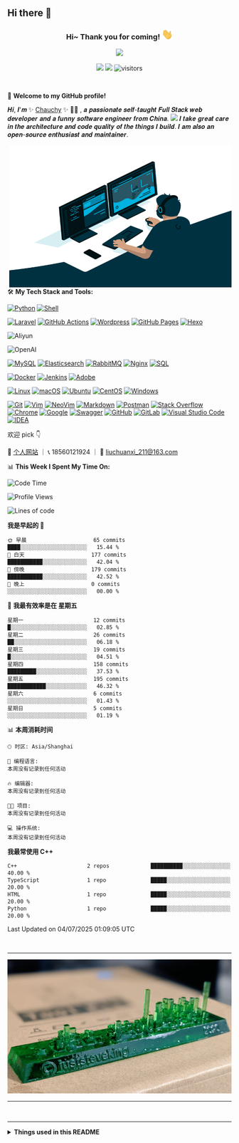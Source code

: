 ## Hi there 👋

<!--
**chauchy-Liu/chauchy-Liu** is a ✨ _special_ ✨ repository because its `README.md` (this file) appears on your GitHub profile.

Here are some ideas to get you started:

- 🔭 I’m currently working on ...
- 🌱 I’m currently learning ...
- 👯 I’m looking to collaborate on ...
- 🤔 I’m looking for help with ...
- 💬 Ask me about ...
- 📫 How to reach me: ...
- 😄 Pronouns: ...
- ⚡ Fun fact: ...
-->
<h3 align="center">
    Hi~ Thank you for coming!
    <img src="./imgs/hands.webp" width="25px">
</h3>


<!-- Typing SVG - https://github.com/DenverCoder1/readme-typing-svg -->
<!-- Typing SVG Fast Demo - https://readme-typing-svg.herokuapp.com/demo/ -->
<p align="center">
    <img src="https://readme-typing-svg.herokuapp.com?color=e65e2a&width=380&height=45&lines=Full+Stack+web+developer;Self-taught+Code+Designer;Always+learning+new+things">
</p>

<p align="center">
    <img src="https://img.shields.io/badge/gender-%F0%9F%A4%B5 gentleman-critical">
    <!-- <img src="https://img.shields.io/static/v1?label=wechat&message=Alex5198023&color=7BB32E&logo=wechat"> -->
    <a href="https://chauchy-liu.github.io" target="_blank"><img src="https://img.shields.io/badge/website-chauchy--liu.github.io-orange"></a>
    <img style="border-radius: 2px;" src="https://hits.dwyl.com/chauchy-Liu/chauchy-Liu.svg?style=flat-square" alt="visitors">

[comment]: <> ( if the badge is down, try this website https://vbr.wocr.tk/badge?page_id=chauchy-Liu&style=plastic&lcolor=590d22&logo=Github&hit=false but this page maybe have bug)
[//]: # (    <img src="https://vbr.wocr.tk/badge?page_id=chauchy-Liu&style=plastic&lcolor=590d22&logo=Github&hit=false" alt="visitors">)

</p>

<br/>

🎉 **Welcome to my GitHub profile!**

𝑯𝒊, 𝑰'𝒎 ✨ [Chauchy](https://chauchy-Liu.github.io) ✨ 🥷🏻 , 𝒂 𝒑𝒂𝒔𝒔𝒊𝒐𝒏𝒂𝒕𝒆 𝒔𝒆𝒍𝒇-𝒕𝒂𝒖𝒈𝒉𝒕 𝑭𝒖𝒍𝒍 𝑺𝒕𝒂𝒄𝒌 𝒘𝒆𝒃 𝒅𝒆𝒗𝒆𝒍𝒐𝒑𝒆𝒓 𝒂𝒏𝒅 𝒂 𝒇𝒖𝒏𝒏𝒚 𝒔𝒐𝒇𝒕𝒘𝒂𝒓𝒆 𝒆𝒏𝒈𝒊𝒏𝒆𝒆𝒓 𝒇𝒓𝒐𝒎 𝑪𝒉𝒊𝒏𝒂. <img src="./imgs/bear.gif" width="30"> 𝑰 𝒕𝒂𝒌𝒆 𝒈𝒓𝒆𝒂𝒕 𝒄𝒂𝒓𝒆 𝒊𝒏 𝒕𝒉𝒆 𝒂𝒓𝒄𝒉𝒊𝒕𝒆𝒄𝒕𝒖𝒓𝒆 𝒂𝒏𝒅 𝒄𝒐𝒅𝒆 𝒒𝒖𝒂𝒍𝒊𝒕𝒚 𝒐𝒇 𝒕𝒉𝒆 𝒕𝒉𝒊𝒏𝒈𝒔 𝑰 𝒃𝒖𝒊𝒍𝒅. 𝑰 𝒂𝒎 𝒂𝒍𝒔𝒐 𝒂𝒏 𝒐𝒑𝒆𝒏-𝒔𝒐𝒖𝒓𝒄𝒆 𝒆𝒏𝒕𝒉𝒖𝒔𝒊𝒂𝒔𝒕 𝒂𝒏𝒅 𝒎𝒂𝒊𝒏𝒕𝒂𝒊𝒏𝒆𝒓. 

<!-- code.gif -->
<img align="right" alt="GIF" src="https://github.com/chauchy-Liu/chauchy-Liu/blob/main/imgs/code.gif?raw=true" width="500" height="320" />

🛠️ **My Tech Stack and Tools:**

<p>
    <!-- <a href="https://github.com/search?q=user%3Apudongping+is%3Arepo+language%3Aphp"><img alt="PHP" src="https://img.shields.io/badge/PHP-%23777BB4.svg?logo=php&logoColor=white"></a> -->
    <!-- <a href="https://github.com/search?q=user%3Apudongping+is%3Arepo+language%3AGolang"><img alt="Golang" src="https://img.shields.io/badge/Golang-%2345b8d8.svg?logo=go&logoColor=white"></a> -->
    <a href="https://github.com/search?q=user%3Apudongping+is%3Arepo+language%3Apython"><img alt="Python" src="https://img.shields.io/badge/Python%20-%233776AB.svg?logo=python&logoColor=white"></a>
    <a href="https://github.com/search?q=user%3Apudongping+is%3Arepo+language%3AShell"><img alt="Shell" src="https://img.shields.io/badge/Shell%20-%236fba48.svg?logo=shell"></a>
    <!-- <a href="https://github.com/search?q=user%3Apudongping+is%3Arepo+language%3Acss"><img alt="CSS3" src="https://img.shields.io/badge/CSS3%20-%231572B6.svg?logo=css3&logoColor=white"></a> -->
    <!-- <a href="https://github.com/search?q=user%3Apudongping+is%3Arepo+language%3Ahtml"><img alt="HTML5" src="https://img.shields.io/badge/HTML5%20-%23E34F26.svg?logo=html5&logoColor=white"></a> -->
    <!-- <a href="https://github.com/search?q=user%3Apudongping+is%3Arepo+language%3Ajavascript"><img alt="JavaScript" src="https://img.shields.io/badge/JavaScript%20-%23F7DF1E.svg?logo=javascript&logoColor=black"></a> -->
    <!-- <a href="https://github.com/search?q=user%3Apudongping+is%3Arepo+language%3Ajavascript"><img alt="NodeJS" src="https://img.shields.io/badge/Node.js%20-%2343853D.svg?logo=node.js&logoColor=white"></a> -->
</p>

<p>
    <a href="#"><img alt="Laravel" src="https://img.shields.io/badge/Laravel%20-%23F05033.svg?logo=laravel&logoColor=white"></a>
    <!-- <a href="https://github.com/search?q=user%3Apudongping+is%3Arepo+language%3Avue"><img alt="Vue" src="https://img.shields.io/badge/Vue%20-%232b3847.svg?logo=vue.js"></a> -->
    <!-- <a href="https://github.com/search?q=user%3Apudongping+is%3Arepo+language%3ABootstrap"><img alt="Bootstrap" src="https://img.shields.io/badge/Bootstrap%20-%23554674.svg?logo=bootstrap"></a> -->
    <!-- <a href="#"><img alt="Express.js" src="https://img.shields.io/badge/Express.js%20-%23404d59.svg?logo=express&logoColor=white"></a> -->
    <a href="#"><img alt="GitHub Actions" src="https://img.shields.io/badge/GitHub%20Actions%20-%232671E5.svg?logo=github%20actions&logoColor=white"></a>
    <a href="#"><img alt="Wordpress" src="https://img.shields.io/badge/Wordpress-21759B?logo=wordpress&logoColor=white"></a>
    <a href="#"><img alt="GitHub Pages" src="https://img.shields.io/badge/GitHub%20Pages-%23327FC7.svg?logo=github&logoColor=white"></a>
    <a href="#"><img alt="Hexo" src="https://img.shields.io/badge/Hexo-%23191f25.svg?logo=hexo&logoColor=white"></a>
    <!-- <a href="#"><img alt="Swoole" src="https://img.shields.io/badge/Swoole%20-%23293339.svg?logo=&logoColor=white"></a> -->
    <!-- <a href="#"><img alt="Hyperf" src="https://img.shields.io/badge/Hyperf%20-%23018ddf.svg?logo=&logoColor=white"></a> -->
    <!-- <a href="#"><img alt="ThinkPHP" src="https://img.shields.io/badge/ThinkPHP%20-%23.svg?logo=&logoColor=white"></a> -->
    <!-- <a href="#"><img alt="Gin" src="https://img.shields.io/badge/Gin%20-%234474d2.svg?logo=&logoColor=white"></a> -->
    <!-- <a href="#"><img alt="Go-Zero" src="https://img.shields.io/badge/go--zero%20-%23b2e0ed.svg?logo=&logoColor=white"></a> -->
</p>

<p>
    <img alt="Aliyun" src="https://img.shields.io/badge/Alibaba_Cloud-FF6A00?style=flat-square&logo=alibabacloud&logoColor=white">
    <!-- <img alt="AWS" src="https://img.shields.io/badge/-AWS-%23232F3E?style=flat-square&logo=amazon-aws&logoColor=ffffff"> -->
</p>

<p>
    <img alt="OpenAI" src="https://img.shields.io/badge/OpenAI%20-black?logo=openai&style=flat-square">
</p>

<p>
    <a href="#"><img alt="MySQL" src="https://img.shields.io/badge/MySQL-%234479A1.svg?logo=mysql&logoColor=white"></a>
    <!-- <a href="#"><img alt="Redis" src="https://img.shields.io/badge/redis-%23c83d2e.svg?logo=redis&logoColor=white"></a> -->
    <a href="#"><img alt="Elasticsearch" src="https://img.shields.io/badge/Elasticsearch-%2395e0d1.svg?logo=elastic&logoColor=white"></a>
    <a href="#"><img alt="RabbitMQ" src="https://img.shields.io/badge/rabbitmq-%23FF6600.svg?&style=flat&logo=rabbitmq&logoColor=white"></a>
    <!-- <a href="#"><img alt="Prometheus" src="https://img.shields.io/badge/Prometheus-E6522C?style=flat&logo=Prometheus&logoColor=white"></a> -->
    <a href="#"><img alt="Nginx" src="https://img.shields.io/badge/-Nginx-009639?logo=nginx&logoColor=white" /></a>
    <a href="https://github.com/search?q=user%3Apudongping+is%3Arepo+language%3Asql"><img alt="SQL" src="https://img.shields.io/badge/SQL%20-%23025E8C.svg?logo=amazon-dynamodb&logoColor=white"></a>
</p>

<p>
    <a href="#"><img alt="Docker" src="https://img.shields.io/badge/Docker-2496ED?logo=docker&logoColor=white" /></a>
    <!-- <a href="#"><img alt="Kubernetes" src="https://img.shields.io/badge/-Kubernetes-%23326ce5?logo=kubernetes&logoColor=ffffff" /></a> -->
    <a href="#"><img alt="Jenkins" src="https://img.shields.io/badge/jenkins-%232C5263.svg?logo=jenkins&logoColor=white" /></a>
    <a href="#"><img alt="Adobe" src="https://img.shields.io/badge/Adobe%20-%23FF0000.svg?logo=adobe&logoColor=white"></a>
    <!-- <a href="#"><img alt="Consul" src="https://img.shields.io/badge/Consul-%23f5f5f6?logo=consul&logoColor=ce4775" /></a> -->
</p>

<p>
    <a href="#"><img alt="Linux" src="https://img.shields.io/badge/-Linux-FCC624?logo=Linux&logoColor=black" /></a>
    <a href="#"><img alt="macOS" src="https://img.shields.io/badge/MacOS-333?logo=apple&logoColor=white" /></a>
    <a href="#"><img alt="Ubuntu" src="https://img.shields.io/badge/Ubuntu-E95420?logo=ubuntu&logoColor=white" /></a>
    <!-- <a href="#"><img alt="RedHat" src="https://img.shields.io/badge/RedHat-black?logo=redhat&logoColor=da2f20" /></a> -->
    <a href="#"><img alt="CentOS" src="https://img.shields.io/badge/CentOS-3a3c3c?logo=centos&logoColor=965389" /></a>
    <a href="#"><img alt="Windows" src="https://img.shields.io/badge/Windows-0078D6?logo=windows&logoColor=white" /></a>
</p>

<p>
    <a href="#"><img alt="Git" src="https://img.shields.io/badge/Git%20-%23F05033.svg?logo=git&logoColor=white"></a>
    <a href="#"><img alt="Vim" src="https://img.shields.io/badge/-Vim-%23019733?style=flat&logo=vim&logoColor=%23ffffff"></a>
    <a href="#"><img alt="NeoVim" src="https://img.shields.io/badge/NeoVim-%2357A143.svg?&style=flat&logo=neovim&logoColor=white"></a>
    <a href="https://github.com/search?q=user%3Apudongping+is%3Arepo+language%3Amarkdown"><img alt="Markdown" src="https://img.shields.io/badge/Markdown-%23000000.svg?logo=markdown&logoColor=white"></a>
    <a href="#"><img alt="Postman" src="https://img.shields.io/badge/Postman-FF6C37?logo=postman&logoColor=white"></a>
    <a href="#"><img alt="Stack Overflow" src="https://img.shields.io/badge/-Stack%20Overflow-FE7A16?logo=stack-overflow&logoColor=white"></a>
    <a href="#"><img alt="Chrome" src="https://img.shields.io/badge/-Chrome-%23539e55?style=plastic&logo=google-chrome&logoColor=%23ffffff"></a>
    <a href="#"><img alt="Google" src="https://img.shields.io/badge/Google-f2c045?logo=google&logoColor=ffffff&style=plastic"></a>
    <a href="#"><img alt="Swagger" src="https://img.shields.io/badge/-Swagger-%23Clojure?style=flat&logo=swagger&logoColor=white"></a>
    <a href="#"><img alt="GitHub" src="https://img.shields.io/badge/github-%23121011.svg?style=flat&logo=github&logoColor=white"></a>
    <a href="#"><img alt="GitLab" src="https://img.shields.io/badge/GitLab%20-blue?logo=gitlab"></a>
    <a href="#"><img alt="Visual Studio Code" src="https://img.shields.io/badge/Visual%20Studio%20Code-0078d7.svg?logo=visual-studio-code&logoColor=white"></a>
    <a href="#"><img alt="IDEA" src="https://img.shields.io/badge/-IDEA-%23000000?style=flat&logo=IntelliJ-IDEA&logoColor=%23ffffff" /></a>
    <!-- <a href="#"><img alt="GoLand" src="https://img.shields.io/badge/GoLand-a757ef?logo=GoLand&logoColor=ffffff" /></a> -->
    <!-- <a href="#"><img alt="PhpStorm" src="https://img.shields.io/badge/PhpStorm-eb488b?logo=PhpStorm&logoColor=ffffff" /></a> -->
    <!-- <a href="#"><img alt="PyCharm" src="https://img.shields.io/badge/PyCharm-96e07d?logo=PyCharm&logoColor=ffffff" /></a> -->
    <!-- <a href="#"><img alt="WebStorm" src="https://img.shields.io/badge/WebStorm-56c1eb?logo=WebStorm&logoColor=ffffff" /></a> -->
</p>

欢迎 pick 👇

📄 [个人网站](https://chauchy-liu.github.io/)  ｜ 📞 18560121924 ｜ 📮 liuchuanxi_211@163.com

<!-- waka readme - https://github.com/athul/waka-readme -->
📊 **This Week I Spent My Time On:**
<!--START_SECTION:waka-->
![Code Time](http://img.shields.io/badge/Code%20Time-28%20hrs%2055%20mins-blue)

![Profile Views](http://img.shields.io/badge/%E4%B8%AA%E4%BA%BA%E8%B5%84%E6%96%99%E8%A7%82%E7%9C%8B%E6%AC%A1%E6%95%B0-0-blue)

![Lines of code](https://img.shields.io/badge/%E4%BB%8E%E3%80%8CHello%20World%E3%80%8D%E8%B5%B7%E6%88%91%E5%B7%B2%E7%BB%8F%E5%86%99%E4%BA%86-28.8%20million%20%E8%A1%8C%E4%BB%A3%E7%A0%81-blue)

**我是早起的 🐤** 

```text
🌞 早晨                     65 commits          ████░░░░░░░░░░░░░░░░░░░░░   15.44 % 
🌆 白天                     177 commits         ███████████░░░░░░░░░░░░░░   42.04 % 
🌃 傍晚                     179 commits         ███████████░░░░░░░░░░░░░░   42.52 % 
🌙 晚上                     0 commits           ░░░░░░░░░░░░░░░░░░░░░░░░░   00.00 % 
```
📅 **我最有效率是在 星期五** 

```text
星期一                      12 commits          █░░░░░░░░░░░░░░░░░░░░░░░░   02.85 % 
星期二                      26 commits          ██░░░░░░░░░░░░░░░░░░░░░░░   06.18 % 
星期三                      19 commits          █░░░░░░░░░░░░░░░░░░░░░░░░   04.51 % 
星期四                      158 commits         █████████░░░░░░░░░░░░░░░░   37.53 % 
星期五                      195 commits         ████████████░░░░░░░░░░░░░   46.32 % 
星期六                      6 commits           ░░░░░░░░░░░░░░░░░░░░░░░░░   01.43 % 
星期日                      5 commits           ░░░░░░░░░░░░░░░░░░░░░░░░░   01.19 % 
```


📊 **本周消耗时间** 

```text
🕑︎ 时区: Asia/Shanghai

💬 编程语言: 
本周没有记录到任何活动

🔥 编辑器: 
本周没有记录到任何活动

🐱‍💻 项目: 
本周没有记录到任何活动

💻 操作系统: 
本周没有记录到任何活动
```

**我最常使用 C++** 

```text
C++                      2 repos             ██████████░░░░░░░░░░░░░░░   40.00 % 
TypeScript               1 repo              █████░░░░░░░░░░░░░░░░░░░░   20.00 % 
HTML                     1 repo              █████░░░░░░░░░░░░░░░░░░░░   20.00 % 
Python                   1 repo              █████░░░░░░░░░░░░░░░░░░░░   20.00 % 
```




 Last Updated on 04/07/2025 01:09:05 UTC
<!--END_SECTION:waka-->
<br/>

---

![佛系开发](imgs/view.png)

---

<br/>


---

<details>
  <summary><b>Things used in this README</b></summary>
  <br>
  <ol>
    <li>
        <a href="https://github.com/DenverCoder1/readme-typing-svg">Typing SVG</a>
    </li>
    <li>
        <a href="https://www.dute.org/weird-fonts">怪异英文生成器</a>
    </li>
    <li>
      <a href="https://github.com/Nathan13888/VisitorBadgeReloaded">Visitor Badge Reloaded</a>
    </li>
    <li>
      <a href="https://github.com/lowlighter/metrics">Lowlighter's Metrics</a>
    </li>
    <li>
      <a href="https://github.com/athul/waka-readme">waka-readme</a>
    </li>
    <li>
      <a href="https://github.com/anuraghazra/github-readme-stats">github-readme-stats</a>
    </li>
    <li>
        <a href="https://github.com/ashutosh00710/github-readme-activity-graph">github-readme-activity-graph</a>
    </li>
    <li>
        <a href="https://shields.io">Shields.io</a>
    </li>
    <li>
        <a href="https://hits.dwyl.com/">HITS</a>
    </li>
  </ol>
</details>

